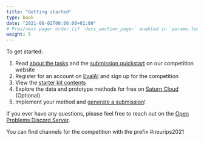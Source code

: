 ```yaml
---
title: "Getting started"
type: book
date: "2021-08-02T00:00:00+01:00"
# Prev/next pager order (if `docs_section_pager` enabled in `params.toml`)
weight: 5
---
```


To get started:

1.  Read [about the tasks](/neurips_docs/about_tasks) and the [submission quickstart](neurips_docs/submission/quickstart/) on our competition website  
2. Register for an account on [EvalAI](https://eval.ai/web/challenges/challenge-page/1111/submission) and sign up for the competition
2.  View the [starter kit contents](/neurips_docs/submission/starter_kit_contents)  
4.  Explore the data and prototype methods for free on [Saturn Cloud](https://openproblems.bio/neurips_docs/data/explore) (Optional)  
5.  Implement your method and [generate a submission](neurips_docs/submission/development_process/)!  


If you ever have any questions, please feel free to reach out on the [Open Problems Discord Server](https://discord.gg/hDE5bYEcHF).

You can find channels for the competition with the prefix #neurips2021
